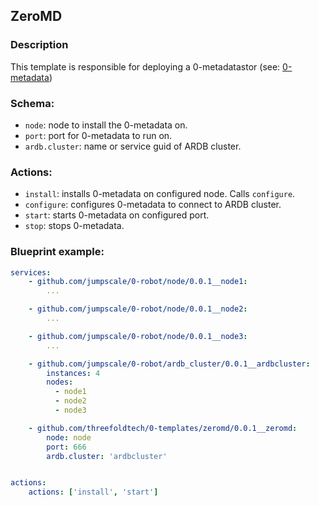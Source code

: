 ## ZeroMD
### Description

This template is responsible for deploying a 0-metadatastor (see: [0-metadata](https://github.com/zero-os/0-metadata))

### Schema:
 - `node`: node to install the 0-metadata on.
 - `port`: port for 0-metadata to run on.
 - `ardb.cluster`: name or service guid of ARDB cluster.

### Actions:
 - `install`: installs 0-metadata on configured node. Calls `configure`.
 - `configure`: configures 0-metadata to connect to ARDB cluster.
 - `start`: starts 0-metadata on configured port.
 - `stop`: stops 0-metadata.

### Blueprint example:
```yaml
services:
    - github.com/jumpscale/0-robot/node/0.0.1__node1:
        ...

    - github.com/jumpscale/0-robot/node/0.0.1__node2:
        ... 

    - github.com/jumpscale/0-robot/node/0.0.1__node3:
        ...

    - github.com/jumpscale/0-robot/ardb_cluster/0.0.1__ardbcluster:
        instances: 4
        nodes:         
          - node1
          - node2
          - node3

    - github.com/threefoldtech/0-templates/zeromd/0.0.1__zeromd:
        node: node
        port: 666
        ardb.cluster: 'ardbcluster'


actions:
    actions: ['install', 'start']
```
